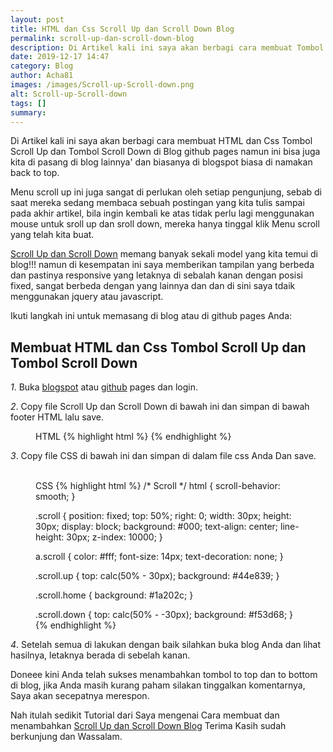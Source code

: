 ```yaml
---
layout: post
title: HTML dan Css Scroll Up dan Scroll Down Blog
permalink: scroll-up-dan-scroll-down-blog
description: Di Artikel kali ini saya akan berbagi cara membuat Tombol Scroll Up dan Tombol Scroll Down di Blog github pages namun ini bisa juga kita di pasang di blog lainnya
date: 2019-12-17 14:47
category: Blog
author: Acha81
images: /images/Scroll-up-Scroll-down.png
alt: Scroll-up-Scroll-down
tags: []
summary: 
---
```

Di Artikel kali ini saya akan berbagi cara membuat HTML dan Css Tombol Scroll Up dan Tombol Scroll Down di Blog github pages namun ini bisa juga kita di pasang di blog lainnya' dan biasanya di blogspot biasa di namakan back to top.

Menu scroll up ini juga sangat di perlukan oleh setiap pengunjung, sebab di saat mereka sedang membaca sebuah postingan yang kita tulis sampai pada akhir artikel, bila ingin kembali ke atas tidak perlu lagi menggunakan mouse untuk sroll up dan sroll down, mereka hanya tinggal klik Menu scroll yang telah kita buat.

[Scroll Up dan Scroll Down](scroll-up-dan-scroll-down-blog) memang banyak sekali model yang kita temui di blog!!! namun di kesempatan ini saya memberikan tampilan yang berbeda dan pastinya responsive yang letaknya di sebalah kanan dengan posisi fixed, sangat berbeda dengan yang lainnya dan dan di sini saya tdaik menggunakan jquery atau javascript.

Ikuti langkah ini untuk memasang di blog atau di github pages Anda:
## Membuat HTML dan Css Tombol Scroll Up dan Tombol Scroll Down

_1_. Buka [blogspot](https://www.blogger.com/) atau [github](https://www.github.com/) pages dan login.

_2_. Copy file Scroll Up dan Scroll Down di bawah ini dan simpan di bawah footer HTML lalu save.
<br>
<figure class="highlight">
<span class="code-pil">
<i aria-hidden="true" class="fa fa-code font-weight-bold"></i>
HTML</span>
{% highlight html %}
<a class="scroll up" href="#">
<i aria-hidden="true" class="fa fa-arrow-up"></i>
</a>
<a class="scroll home" href="/">
<i aria-hidden="true" class="fa fa-home"></i>
</a>
<a class="scroll down" href="#finish">
<i aria-hidden="true" class="fa fa-arrow-down"></i>
</a>
{% endhighlight %}
</figure>

_3_. Copy file CSS di bawah ini dan simpan di dalam file css Anda Dan save.
<br><br>

<figure class="highlight">
<span class="code-pil">
<i aria-hidden="true" class="fa fa-code font-weight-bold"></i>
CSS</span>
{% highlight html %}
/* Scroll */
html {
    scroll-behavior: smooth;
}

.scroll {
    position: fixed;
    top: 50%;
    right: 0;
    width: 30px;
    height: 30px;
    display: block;
    background: #000;
    text-align: center;
    line-height: 30px;
    z-index: 10000;
}

a.scroll {
    color: #fff;
    font-size: 14px;
    text-decoration: none;
}

.scroll.up {
    top: calc(50% - 30px);
    background: #44e839;
}

.scroll.home {
    background: #1a202c;
}

.scroll.down {
    top: calc(50% - -30px);
    background: #f53d68;
}
{% endhighlight %}
</figure>

_4_. Setelah semua di lakukan dengan baik silahkan buka blog Anda dan lihat hasilnya, letaknya berada di sebelah kanan.

Doneee kini Anda telah sukses menambahkan tombol to top dan to bottom di blog, jika Anda masih kurang paham silakan tinggalkan komentarnya, Saya akan secepatnya merespon.

Nah itulah sedikit Tutorial dari Saya mengenai Cara membuat dan menambahkan [Scroll Up dan Scroll Down Blog](scroll-up-dan-scroll-down-blog) Terima Kasih sudah berkunjung dan Wassalam.
